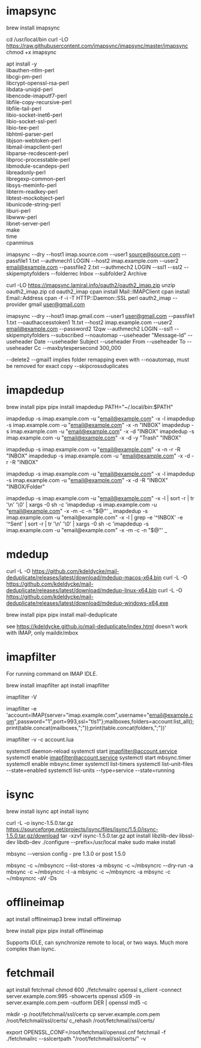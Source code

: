 
# imapsync

brew install imapsync

cd /usr/local/bin
curl -LO https://raw.githubusercontent.com/imapsync/imapsync/master/imapsync
chmod +x imapsync

apt install -y            \
  libauthen-ntlm-perl     \
  libcgi-pm-perl          \
  libcrypt-openssl-rsa-perl   \
  libdata-uniqid-perl         \
  libencode-imaputf7-perl     \
  libfile-copy-recursive-perl \
  libfile-tail-perl        \
  libio-socket-inet6-perl  \
  libio-socket-ssl-perl    \
  libio-tee-perl           \
  libhtml-parser-perl      \
  libjson-webtoken-perl    \
  libmail-imapclient-perl  \
  libparse-recdescent-perl \
  libproc-processtable-perl \
  libmodule-scandeps-perl  \
  libreadonly-perl         \
  libregexp-common-perl    \
  libsys-meminfo-perl      \
  libterm-readkey-perl     \
  libtest-mockobject-perl  \
  libunicode-string-perl   \
  liburi-perl              \
  libwww-perl              \
  libnet-server-perl       \
  make                     \
  time                     \
  cpanminus

imapsync --dry --host1 imap.source.com --user1 source@source.com --passfile1 1.txt --authmech1 LOGIN --host2 imap.example.com --user2 email@example.com --passfile2 2.txt --authmech2 LOGIN --ssl1 --ssl2 --skipemptyfolders --folderrec Inbox --subfolder2 Archive

curl -LO https://imapsync.lamiral.info/oauth2/oauth2_imap.zip
unzip oauth2_imap.zip
cd oauth2_imap
cpan install Mail::IMAPClient
cpan install Email::Address
cpan -f -i -T HTTP::Daemon::SSL
perl oauth2_imap --provider gmail user@gmail.com

imapsync --dry --host1 imap.gmail.com --user1 user@gmail.com --passfile1 1.txt --oauthaccesstoken1 1t.txt --host2 imap.example.com --user2 email@example.com --password2 12qw --authmech2 LOGIN --ssl1 --skipemptyfolders --subscribed --noautomap --useheader "Message-Id" --useheader Date --useheader Subject --useheader From --useheader To --useheader Cc --maxbytespersecond 300_000

--delete2
--gmail1 implies folder remapping even with --noautomap, must be removed for exact copy
--skipcrossduplicates

# imapdedup

brew install pipx
pipx install imapdedup
PATH="~/.local/bin:$PATH"

imapdedup -s imap.example.com -u "email@example.com" -x -l
imapdedup -s imap.example.com -u "email@example.com" -x -n "INBOX"
imapdedup -s imap.example.com -u "email@example.com" -x -d "INBOX"
imapdedup -s imap.example.com -u "email@example.com" -x -d -y "Trash" "INBOX"

imapdedup -s imap.example.com -u "email@example.com" -x -n -r -R "INBOX"
imapdedup -s imap.example.com -u "email@example.com" -x -d -r -R "INBOX"

imapdedup -s imap.example.com -u "email@example.com" -x -l
imapdedup -s imap.example.com -u "email@example.com" -x -d -R "INBOX" "INBOX/Folder"

imapdedup -s imap.example.com -u "email@example.com" -x -l | sort -r | tr '\n' '\0' | xargs -0 sh -c 'imapdedup -s imap.example.com -u "email@example.com" -x -m -c -n "$@"' _
imapdedup -s imap.example.com -u "email@example.com" -x -l | grep -e '^INBOX' -e '^Sent' | sort -r | tr '\n' '\0' | xargs -0 sh -c 'imapdedup -s imap.example.com -u "email@example.com" -x -m -c -n "$@"' _

# mdedup

curl -L -O https://github.com/kdeldycke/mail-deduplicate/releases/latest/download/mdedup-macos-x64.bin
curl -L -O https://github.com/kdeldycke/mail-deduplicate/releases/latest/download/mdedup-linux-x64.bin
curl -L -O https://github.com/kdeldycke/mail-deduplicate/releases/latest/download/mdedup-windows-x64.exe

brew install pipx
pipx install mail-deduplicate

see https://kdeldycke.github.io/mail-deduplicate/index.html
doesn't work with IMAP, only maildir/mbox

# imapfilter

For running command on IMAP IDLE.

brew install imapfilter
apt install imapfilter

imapfilter -V

imapfilter -e 'account=IMAP{server="imap.example.com",username="email@example.com",password="1",port=993,ssl="tls1"};mailboxes,folders=account:list_all();print(table.concat(mailboxes,";"));print(table.concat(folders,";"))'

imapfilter -v -c account.lua

systemctl daemon-reload
systemctl start imapfilter@account.service
systemctl enable imapfilter@account.service
systemctl start mbsync.timer
systemctl enable mbsync.timer
systemctl list-timers
systemctl list-unit-files --state=enabled
systemctl list-units --type=service --state=running

# isync

brew install isync
apt install isync

curl -L -o isync-1.5.0.tar.gz https://sourceforge.net/projects/isync/files/isync/1.5.0/isync-1.5.0.tar.gz/download
tar -xzvf isync-1.5.0.tar.gz
apt install libzlib-dev libssl-dev libdb-dev
./configure --prefix=/usr/local
make
sudo make install

mbsync --version
config - pre 1.3.0 or post 1.5.0

mbsync -c ~/mbsyncrc --list-stores -a
mbsync -c ~/mbsyncrc --dry-run -a
mbsync -c ~/mbsyncrc -l -a
mbsync -c ~/mbsyncrc -a
mbsync -c ~/mbsyncrc -aV -Ds

# offlineimap

apt install offlineimap3
brew install offlineimap

brew install pipx
pipx install offlineimap

Supports IDLE, can synchronize remote to local, or two ways. Much more complex than isync.

# fetchmail

apt install fetchmail
chmod 600 ./fetchmailrc
openssl s_client -connect server.example.com:995 -showcerts
openssl x509 -in server.example.com.pem -outform DER | openssl md5 -c

mkdir -p /root/fetchmail/ssl/certs
cp server.example.com.pem /root/fetchmail/ssl/certs/
c_rehash /root/fetchmail/ssl/certs/

export OPENSSL_CONF=/root/fetchmail/openssl.cnf
fetchmail -f ./fetchmailrc --sslcertpath "/root/fetchmail/ssl/certs/" -v
